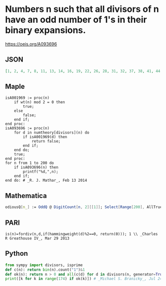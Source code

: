 # Numbers n such that all divisors of n have an odd number of 1's in their binary expansions\.
https://oeis.org/A093696
## JSON
```JSON
[1, 2, 4, 7, 8, 11, 13, 14, 16, 19, 22, 26, 28, 31, 32, 37, 38, 41, 44, 47, 49, 52, 56, 59, 61, 62, 64, 67, 73, 74, 76, 79, 82, 88, 91, 94, 97, 98, 103, 104, 107, 109, 112, 118, 121, 122, 124, 127, 128, 131, 133, 134, 137, 143, 146, 148, 151, 152, 157, 158, 164, 167, 173]
```
## Maple
```Maple
isA001969 := proc(n)
    if wt(n) mod 2 = 0 then
        true;
    else
        false;
    end if;
end proc:
isA093696 := proc(n)
    for d in numtheory[divisors](n) do
        if isA001969(d) then
            return false;
        end if;
    end do;
    true;
end proc:
for n from 1 to 200 do
    if isA093696(n) then
        printf("%d,",n);
    end if;
end do: # _R. J. Mathar_, Feb 13 2014
```
## Mathematica
```Mathematica
odiousQ[n_] := OddQ @ DigitCount[n, 2][[1]]; Select[Range[200], AllTrue[ Divisors[#], odiousQ ] &] (* _Amiram Eldar_, Dec 09 2019 *)
```
## PARI
```PARI
is(n)=fordiv(n,d,if(hammingweight(d)%2==0, return(0))); 1 \\ _Charles R Greathouse IV_, Mar 29 2013
```
## Python
```Python
from sympy import divisors, isprime
def c(n): return bin(n).count("1")&1
def ok(n): return n > 0 and all(c(d) for d in divisors(n, generator=True))
print([k for k in range(174) if ok(k)]) # _Michael S. Branicky_, Jul 24 2022
```
